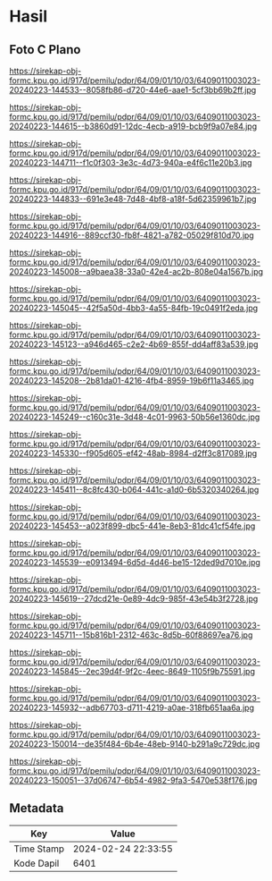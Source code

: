 # Hasil

## Foto C Plano

https://sirekap-obj-formc.kpu.go.id/917d/pemilu/pdpr/64/09/01/10/03/6409011003023-20240223-144533--8058fb86-d720-44e6-aae1-5cf3bb69b2ff.jpg

https://sirekap-obj-formc.kpu.go.id/917d/pemilu/pdpr/64/09/01/10/03/6409011003023-20240223-144615--b3860d91-12dc-4ecb-a919-bcb9f9a07e84.jpg

https://sirekap-obj-formc.kpu.go.id/917d/pemilu/pdpr/64/09/01/10/03/6409011003023-20240223-144711--f1c0f303-3e3c-4d73-940a-e4f6c11e20b3.jpg

https://sirekap-obj-formc.kpu.go.id/917d/pemilu/pdpr/64/09/01/10/03/6409011003023-20240223-144833--691e3e48-7d48-4bf8-a18f-5d62359961b7.jpg

https://sirekap-obj-formc.kpu.go.id/917d/pemilu/pdpr/64/09/01/10/03/6409011003023-20240223-144916--889ccf30-fb8f-4821-a782-05029f810d70.jpg

https://sirekap-obj-formc.kpu.go.id/917d/pemilu/pdpr/64/09/01/10/03/6409011003023-20240223-145008--a9baea38-33a0-42e4-ac2b-808e04a1567b.jpg

https://sirekap-obj-formc.kpu.go.id/917d/pemilu/pdpr/64/09/01/10/03/6409011003023-20240223-145045--42f5a50d-4bb3-4a55-84fb-19c0491f2eda.jpg

https://sirekap-obj-formc.kpu.go.id/917d/pemilu/pdpr/64/09/01/10/03/6409011003023-20240223-145123--a946d465-c2e2-4b69-855f-dd4aff83a539.jpg

https://sirekap-obj-formc.kpu.go.id/917d/pemilu/pdpr/64/09/01/10/03/6409011003023-20240223-145208--2b81da01-4216-4fb4-8959-19b6f11a3465.jpg

https://sirekap-obj-formc.kpu.go.id/917d/pemilu/pdpr/64/09/01/10/03/6409011003023-20240223-145249--c160c31e-3d48-4c01-9963-50b56e1360dc.jpg

https://sirekap-obj-formc.kpu.go.id/917d/pemilu/pdpr/64/09/01/10/03/6409011003023-20240223-145330--f905d605-ef42-48ab-8984-d2ff3c817089.jpg

https://sirekap-obj-formc.kpu.go.id/917d/pemilu/pdpr/64/09/01/10/03/6409011003023-20240223-145411--8c8fc430-b064-441c-a1d0-6b5320340264.jpg

https://sirekap-obj-formc.kpu.go.id/917d/pemilu/pdpr/64/09/01/10/03/6409011003023-20240223-145453--a023f899-dbc5-441e-8eb3-81dc41cf54fe.jpg

https://sirekap-obj-formc.kpu.go.id/917d/pemilu/pdpr/64/09/01/10/03/6409011003023-20240223-145539--e0913494-6d5d-4d46-be15-12ded9d7010e.jpg

https://sirekap-obj-formc.kpu.go.id/917d/pemilu/pdpr/64/09/01/10/03/6409011003023-20240223-145619--27dcd21e-0e89-4dc9-985f-43e54b3f2728.jpg

https://sirekap-obj-formc.kpu.go.id/917d/pemilu/pdpr/64/09/01/10/03/6409011003023-20240223-145711--15b816b1-2312-463c-8d5b-60f88697ea76.jpg

https://sirekap-obj-formc.kpu.go.id/917d/pemilu/pdpr/64/09/01/10/03/6409011003023-20240223-145845--2ec39d4f-9f2c-4eec-8649-1105f9b75591.jpg

https://sirekap-obj-formc.kpu.go.id/917d/pemilu/pdpr/64/09/01/10/03/6409011003023-20240223-145932--adb67703-d711-4219-a0ae-318fb651aa6a.jpg

https://sirekap-obj-formc.kpu.go.id/917d/pemilu/pdpr/64/09/01/10/03/6409011003023-20240223-150014--de35f484-6b4e-48eb-9140-b291a9c729dc.jpg

https://sirekap-obj-formc.kpu.go.id/917d/pemilu/pdpr/64/09/01/10/03/6409011003023-20240223-150051--37d06747-6b54-4982-9fa3-5470e538f176.jpg


## Metadata

| Key        | Value               |
| ---------- | ------------------- |
| Time Stamp | 2024-02-24 22:33:55 |
| Kode Dapil | 6401                |



